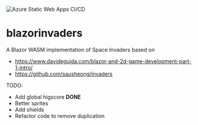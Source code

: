 ![Azure Static Web Apps CI/CD](https://github.com/bjorndaniel/blazorinvaders/workflows/Azure%20Static%20Web%20Apps%20CI/CD/badge.svg)
# blazorinvaders
A Blazor WASM implementation of Space Invaders based on 
* https://www.davideguida.com/blazor-and-2d-game-development-part-1-intro/
* https://github.com/sausheong/invaders 

TODO:
* Add global higscore **DONE**
* Better sprites
* Add shields
* Refactor code to remove duplication

